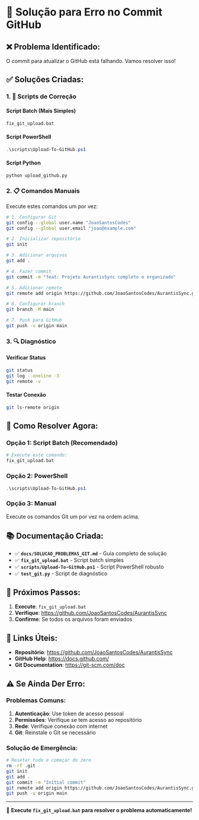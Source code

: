 # 🐛 Solução para Erro no Commit GitHub

## ❌ **Problema Identificado:**
O commit para atualizar o GitHub está falhando. Vamos resolver isso!

## ✅ **Soluções Criadas:**

### **1. 🔧 Scripts de Correção**

#### **Script Batch (Mais Simples)**
```bash
fix_git_upload.bat
```

#### **Script PowerShell**
```powershell
.\scripts\Upload-To-GitHub.ps1
```

#### **Script Python**
```bash
python upload_github.py
```

### **2. 📋 Comandos Manuais**

Execute estes comandos um por vez:

```bash
# 1. Configurar Git
git config --global user.name "JoaoSantosCodes"
git config --global user.email "joao@example.com"

# 2. Inicializar repositório
git init

# 3. Adicionar arquivos
git add .

# 4. Fazer commit
git commit -m "feat: Projeto AurantisSync completo e organizado"

# 5. Adicionar remote
git remote add origin https://github.com/JoaoSantosCodes/AurantisSync.git

# 6. Configurar branch
git branch -M main

# 7. Push para GitHub
git push -u origin main
```

### **3. 🔍 Diagnóstico**

#### **Verificar Status**
```bash
git status
git log --oneline -3
git remote -v
```

#### **Testar Conexão**
```bash
git ls-remote origin
```

## 🚀 **Como Resolver Agora:**

### **Opção 1: Script Batch (Recomendado)**
```bash
# Execute este comando:
fix_git_upload.bat
```

### **Opção 2: PowerShell**
```powershell
.\scripts\Upload-To-GitHub.ps1
```

### **Opção 3: Manual**
Execute os comandos Git um por vez na ordem acima.

## 📚 **Documentação Criada:**

- ✅ **`docs/SOLUCAO_PROBLEMAS_GIT.md`** - Guia completo de solução
- ✅ **`fix_git_upload.bat`** - Script batch simples
- ✅ **`scripts/Upload-To-GitHub.ps1`** - Script PowerShell robusto
- ✅ **`test_git.py`** - Script de diagnóstico

## 🎯 **Próximos Passos:**

1. **Execute**: `fix_git_upload.bat`
2. **Verifique**: https://github.com/JoaoSantosCodes/AurantisSync
3. **Confirme**: Se todos os arquivos foram enviados

## 🔗 **Links Úteis:**

- **Repositório**: https://github.com/JoaoSantosCodes/AurantisSync
- **GitHub Help**: https://docs.github.com/
- **Git Documentation**: https://git-scm.com/doc

## ⚠️ **Se Ainda Der Erro:**

### **Problemas Comuns:**
1. **Autenticação**: Use token de acesso pessoal
2. **Permissões**: Verifique se tem acesso ao repositório
3. **Rede**: Verifique conexão com internet
4. **Git**: Reinstale o Git se necessário

### **Solução de Emergência:**
```bash
# Resetar tudo e começar do zero
rm -rf .git
git init
git add .
git commit -m "Initial commit"
git remote add origin https://github.com/JoaoSantosCodes/AurantisSync.git
git push -u origin main
```

---

🐛 **Execute `fix_git_upload.bat` para resolver o problema automaticamente!**
